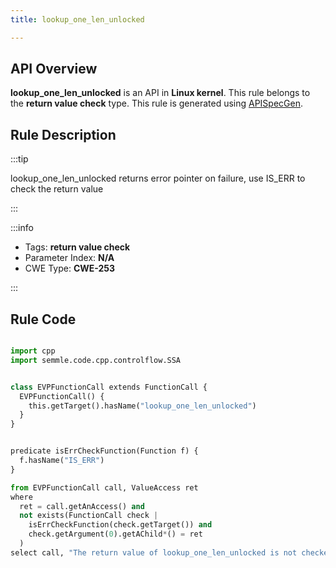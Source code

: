 ```yaml
---
title: lookup_one_len_unlocked

---
```



## API Overview
**lookup_one_len_unlocked** is an API in **Linux kernel**. This rule belongs to the **return value check** type. This rule is generated using [APISpecGen](../../tools/APISpecGen).
## Rule Description

:::tip

lookup_one_len_unlocked returns error pointer on failure, use IS_ERR to check the return value

:::

:::info

- Tags: **return value check**
- Parameter Index: **N/A**
- CWE Type: **CWE-253**

:::

## Rule Code
```python

import cpp
import semmle.code.cpp.controlflow.SSA


class EVPFunctionCall extends FunctionCall {
  EVPFunctionCall() {
    this.getTarget().hasName("lookup_one_len_unlocked")
  }
}


predicate isErrCheckFunction(Function f) {
  f.hasName("IS_ERR") 
}

from EVPFunctionCall call, ValueAccess ret
where
  ret = call.getAnAccess() and
  not exists(FunctionCall check |
    isErrCheckFunction(check.getTarget()) and
    check.getArgument(0).getAChild*() = ret
  )
select call, "The return value of lookup_one_len_unlocked is not checked with IS_ERR."
    
```